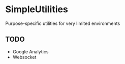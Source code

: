 # SimpleUtilities
Purpose-specific utilities for very limited environments

## TODO
- Google Analytics
- Websocket
